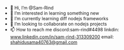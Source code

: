 - 👋 Hi, I’m @Sam-Rind
- 👀 I’m interested in learning something new
- 🌱 I’m currently learning diff nodejs frameworks
- 💞️ I’m looking to collaborate on nodejs projects
- 📫 How to reach me 
      discord:sam-rind#4498
      linkdin: www.linkedin.com/in/sam-rind-313309200
      email: shahidusama40763@gmail.com

<!---
Sam-Rind/Sam-Rind is a ✨ special ✨ repository because its `README.md` (this file) appears on your GitHub profile.
You can click the Preview link to take a look at your changes.
--->
